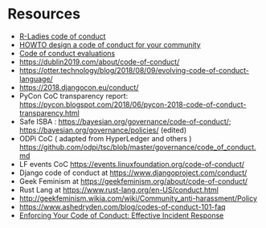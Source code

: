 # Resources

* [R-Ladies code of conduct](https://github.com/RConsortium/RCDI-WG/blob/a5ef0aaa63636d75c5d50208c98f66f8f55552f7/conduct/code-of-conduct.md)
* [HOWTO design a code of conduct for your community](https://adainitiative.org/2014/02/18/howto-design-a-code-of-conduct-for-your-community/)
* [Code of conduct evaluations](http://geekfeminism.wikia.com/wiki/Code_of_conduct_evaluations)
* https://dublin2019.com/about/code-of-conduct/
* https://otter.technology/blog/2018/08/09/evolving-code-of-conduct-language/
* https://2018.djangocon.eu/conduct/
* PyCon CoC transparency report: https://pycon.blogspot.com/2018/06/pycon-2018-code-of-conduct-transparency.html
* Safe ISBA : https://bayesian.org/governance/code-of-conduct/; https://bayesian.org/governance/policies/ (edited)
* ODPi CoC ( adapted from HyperLedger and others ) https://github.com/odpi/tsc/blob/master/governance/code_of_conduct.md
* LF events CoC https://events.linuxfoundation.org/code-of-conduct/
* Django code of conduct at https://www.djangoproject.com/conduct/
* Geek Feminism at https://geekfeminism.org/about/code-of-conduct/
* Rust Lang at https://www.rust-lang.org/en-US/conduct.html
* http://geekfeminism.wikia.com/wiki/Community_anti-harassment/Policy
* https://www.ashedryden.com/blog/codes-of-conduct-101-faq
* [Enforcing Your Code of Conduct: Effective Incident Response](https://youtu.be/nizfHxg8y3o)
